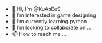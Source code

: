 - 👋 Hi, I’m @KuAsEeS 
- 👀 I’m interested in game designing
- 🌱 I’m currently learning python
- 💞️ I’m looking to collaborate on ...
- 📫 How to reach me ...

<!---
KuAsEeS/KuAsEeS is a ✨ special ✨ repository because its `README.md` (this file) appears on your GitHub profile.
You can click the Preview link to take a look at your changes.
--->
